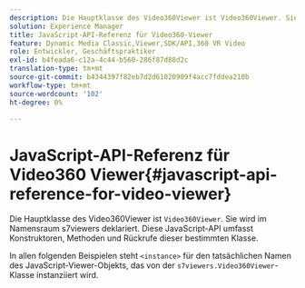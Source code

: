 ```yaml
---
description: Die Hauptklasse des Video360Viewer ist Video360Viewer. Sie wird im Namensraum s7viewers deklariert. Diese JavaScript-API umfasst Konstruktoren, Methoden und Rückrufe dieser bestimmten Klasse.
solution: Experience Manager
title: JavaScript-API-Referenz für Video360-Viewer
feature: Dynamic Media Classic,Viewer,SDK/API,360 VR Video
role: Entwickler, Geschäftspraktiker
exl-id: b4feada6-c12a-4c44-b560-286f87d88d2c
translation-type: tm+mt
source-git-commit: b4344397f82eb7d2d61020909f4acc7fddea210b
workflow-type: tm+mt
source-wordcount: '102'
ht-degree: 0%

---
```


# JavaScript-API-Referenz für Video360 Viewer{#javascript-api-reference-for-video-viewer}

Die Hauptklasse des Video360Viewer ist `Video360Viewer`. Sie wird im Namensraum s7viewers deklariert. Diese JavaScript-API umfasst Konstruktoren, Methoden und Rückrufe dieser bestimmten Klasse.

In allen folgenden Beispielen steht `<instance>` für den tatsächlichen Namen des JavaScript-Viewer-Objekts, das von der `s7viewers.Video360Viewer`-Klasse instanziiert wird.
